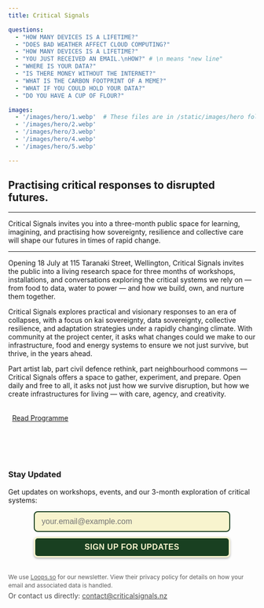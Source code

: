 ```yaml
---
title: Critical Signals

questions:
  - "HOW MANY DEVICES IS A LIFETIME?"
  - "DOES BAD WEATHER AFFECT CLOUD COMPUTING?"
  - "HOW MANY DEVICES IS A LIFETIME?"
  - "YOU JUST RECEIVED AN EMAIL.\nHOW?" # \n means "new line"
  - "WHERE IS YOUR DATA?"
  - "IS THERE MONEY WITHOUT THE INTERNET?"
  - "WHAT IS THE CARBON FOOTPRINT OF A MEME?"
  - "WHAT IF YOU COULD HOLD YOUR DATA?"
  - "DO YOU HAVE A CUP OF FLOUR?"

images:
  - '/images/hero/1.webp'  # These files are in /static/images/hero folder
  - '/images/hero/2.webp'
  - '/images/hero/3.webp'
  - '/images/hero/4.webp'
  - '/images/hero/5.webp'

---
```



## Practising critical responses to disrupted futures.

---

Critical Signals invites you into a three-month public space for learning, imagining,
and practising how sovereignty, resilience and collective care will shape our futures
in times of rapid change.

---

Opening 18 July at 115 Taranaki Street, Wellington, Critical Signals invites the public into
a living research space for three months of workshops, installations, and
conversations exploring the critical systems we rely on — from food to data,
water to power — and how we build, own, and nurture them together.

Critical Signals explores practical and visionary responses to an era of
collapses, with a focus on kai sovereignty, data sovereignty, collective
resilience, and adaptation strategies under a rapidly changing climate. With
community at the project center, it asks what changes could we make to our
infrastructure, food and energy systems to ensure we not just survive, but
thrive, in the years ahead.

Part artist lab, part civil defence rethink, part neighbourhood commons —
Critical Signals offers a space to gather, experiment, and prepare. Open daily
and free to all, it asks not just how we survive disruption, but how we create
infrastructures for living — with care, agency, and creativity.


<p style="margin-top: 2rem">
  <a href="/programme" class="homepage-programme-link" style="padding: .5rem;" >
    Read Programme
  </a>
</p>


<div style="margin-top: 6rem;"></div>

<!-- Newsletter Signup Form -->
<!-- TODO extract into a partial, make /contact page -->
<div class="newsletter-section" id="signup">
  <h3>Stay Updated</h3>
  <p>Get updates on workshops, events, and our 3-month exploration of critical systems:</p>
  
  <div class="newsletter-form-container">
    <form class="newsletter-form" action="https://app.loops.so/api/newsletter-form/cmci5j23a3ywvul0juqembgag" method="POST" style="display: flex; flex-direction: column; align-items: center; justify-content: center; width: 100%;">
      <input class="newsletter-form-input" name="newsletter-form-input" type="email" placeholder="your.email@example.com" required="" style="font-family: regular_font, Helvetica, sans-serif; color: rgb(25, 64, 33); font-size: 16px; margin: 0px 0px 10px; width: 100%; max-width: 400px; min-width: 100px; background: rgb(248, 244, 206); border: 2px solid rgb(25, 64, 33); box-sizing: border-box; border-radius: 8px; padding: 10px 14px; transition: all 0.2s ease;">
      <button type="submit" class="newsletter-form-button" style="background: rgb(25, 64, 33); font-size: 16px; color: rgb(248, 244, 206); font-family: bold_font, Helvetica-Bold, sans-serif; display: flex; width: 100%; max-width: 400px; white-space: normal; height: 42px; align-items: center; justify-content: center; flex-direction: row; padding: 10px 20px; border-radius: 8px; text-align: center; font-style: normal; font-weight: bold; line-height: 20px; border: 3px solid rgb(248, 244, 206); cursor: pointer; transition: all 0.2s ease; text-transform: uppercase; letter-spacing: 0.5px; box-shadow: 0 2px 4px rgba(0, 0, 0, 0.3);">
        Sign Up for Updates
      </button>
      <button type="button" class="newsletter-loading-button" style="background: rgb(25, 64, 33); font-size: 16px; color: rgb(248, 244, 206); font-family: bold_font, Helvetica-Bold, sans-serif; display: none; width: 100%; max-width: 400px; white-space: normal; height: 42px; align-items: center; justify-content: center; flex-direction: row; padding: 10px 20px; border-radius: 8px; text-align: center; font-style: normal; font-weight: bold; line-height: 20px; border: 3px solid rgb(248, 244, 206); cursor: pointer; text-transform: uppercase; letter-spacing: 0.5px; box-shadow: 0 2px 4px rgba(0, 0, 0, 0.3);">
        Please wait...
      </button>
    </form>
    <div class="newsletter-success" style="display: none; align-items: center; justify-content: center; width: 100%;">
      <p class="newsletter-success-message" style="font-family: regular_font, Helvetica, sans-serif; color: rgb(248, 244, 206); font-size: 16px; text-align: center; margin: 10px 0;">
        Thanks! We'll keep you updated on our progress.
      </p>
    </div>
    <div class="newsletter-error" style="display: none; align-items: center; justify-content: center; width: 100%;">
      <p class="newsletter-error-message" style="font-family: regular_font, Helvetica, sans-serif; color: rgb(248, 244, 206); font-size: 16px; text-align: center; margin: 10px 0;">
        Oops! Something went wrong, please try again
      </p>
    </div>
    <button class='newsletter-back-button' type='button' 
      style='color: rgb(248, 244, 206); font-family: regular_font, Helvetica, sans-serif; font-size: 14px; margin: 8px auto; text-align: center; display: none; background: transparent; border: none; cursor: pointer; text-decoration: underline;'
      onmouseout='this.style.opacity="0.8"' 
      onmouseover='this.style.opacity="1"'>
      ← Back
    </button>
  </div>
  
  <p style="margin-top: 2rem; margin-bottom: 0; font-size: 12px; opacity: 0.7; line-height: 1.4;">
    We use
    <a href="https://loops.so/privacy" target="_blank" rel="noopener noreferrer">Loops.so</a>
    for our newsletter. View their privacy policy for details on how your email
    and associated data is handled.
  </p>
  
  <p style="margin-top: 4px; font-size: 14px; opacity: 0.8;">
    Or contact us directly: 
    <a href='mailto:contact@criticalsignals.nz' class="contact-link" style="">
    contact@criticalsignals.nz
    </a>
  </p>
</div>

<script>
function submitHandler(event) {
  event.preventDefault();
  var container = event.target.parentNode;
  var form = container.querySelector(".newsletter-form");
  var formInput = container.querySelector(".newsletter-form-input");
  var success = container.querySelector(".newsletter-success");
  var errorContainer = container.querySelector(".newsletter-error");
  var errorMessage = container.querySelector(".newsletter-error-message");
  var backButton = container.querySelector(".newsletter-back-button");
  var submitButton = container.querySelector(".newsletter-form-button");
  var loadingButton = container.querySelector(".newsletter-loading-button");
  
  const rateLimit = () => {
    errorContainer.style.display = "flex";
    errorMessage.innerText = "Too many signups, please try again in a little while";
    submitButton.style.display = "none";
    formInput.style.display = "none";
    backButton.style.display = "block";
  }

  var time = new Date();
  var timestamp = time.valueOf();
  var previousTimestamp = localStorage.getItem("loops-form-timestamp");

  if (previousTimestamp && Number(previousTimestamp) + 60000 > timestamp) {
    rateLimit();
    return;
  }
  localStorage.setItem("loops-form-timestamp", timestamp);

  submitButton.style.display = "none";
  loadingButton.style.display = "flex";

  var formBody = "userGroup=&mailingLists=&email=" 
    + encodeURIComponent(formInput.value);

  fetch(event.target.action, {
    method: "POST",
    body: formBody,
    headers: {
      "Content-Type": "application/x-www-form-urlencoded",
    },
  })
    .then((res) => [res.ok, res.json(), res])
    .then(([ok, dataPromise, res]) => {
      if (ok) {
        success.style.display = "flex";
        form.reset();
      } else {
        dataPromise.then(data => {
          errorContainer.style.display = "flex";
          errorMessage.innerText = data.message
            ? data.message
            : res.statusText;
        });
      }
    })
    .catch(error => {
      if (error.message === "Failed to fetch") {
        rateLimit();
        return;
      }
      errorContainer.style.display = "flex";
      if (error.message) errorMessage.innerText = error.message;
      localStorage.setItem("loops-form-timestamp", '');
    })
    .finally(() => {
      formInput.style.display = "none";
      loadingButton.style.display = "none";
      backButton.style.display = "block";
    });
}

function resetFormHandler(event) {
  var container = event.target.parentNode;
  var formInput = container.querySelector(".newsletter-form-input");
  var success = container.querySelector(".newsletter-success");
  var errorContainer = container.querySelector(".newsletter-error");
  var errorMessage = container.querySelector(".newsletter-error-message");
  var backButton = container.querySelector(".newsletter-back-button");
  var submitButton = container.querySelector(".newsletter-form-button");

  success.style.display = "none";
  errorContainer.style.display = "none";
  errorMessage.innerText = "Oops! Something went wrong, please try again";
  backButton.style.display = "none";
  formInput.style.display = "flex";
  submitButton.style.display = "flex";
}

var formContainers = document.getElementsByClassName("newsletter-form-container");
for (var i = 0; i < formContainers.length; i++) {
  var formContainer = formContainers[i]
  var handlersAdded = formContainer.classList.contains('newsletter-handlers-added')
  if (handlersAdded) continue;
  formContainer
    .querySelector(".newsletter-form")
    .addEventListener("submit", submitHandler);
  formContainer
    .querySelector(".newsletter-back-button")
    .addEventListener("click", resetFormHandler);
  formContainer.classList.add("newsletter-handlers-added");
}
</script>

